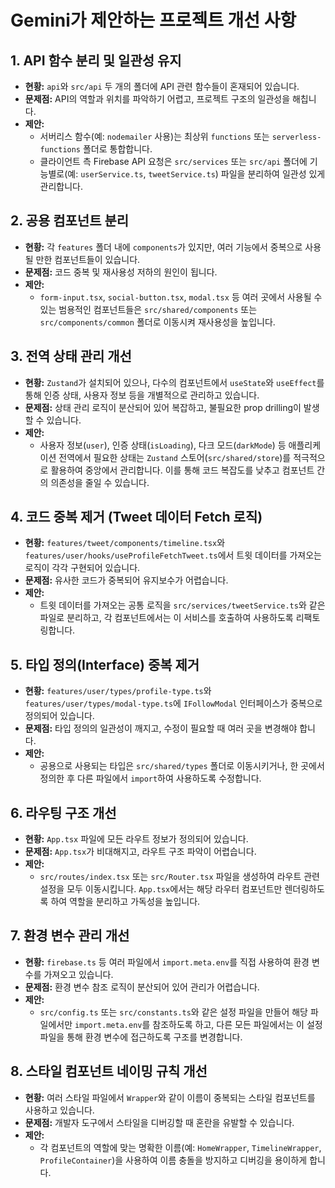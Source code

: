 # Gemini가 제안하는 프로젝트 개선 사항

## 1. API 함수 분리 및 일관성 유지

- **현황:** `api`와 `src/api` 두 개의 폴더에 API 관련 함수들이 혼재되어 있습니다.
- **문제점:** API의 역할과 위치를 파악하기 어렵고, 프로젝트 구조의 일관성을 해칩니다.
- **제안:**
    - 서버리스 함수(예: `nodemailer` 사용)는 최상위 `functions` 또는 `serverless-functions` 폴더로 통합합니다.
    - 클라이언트 측 Firebase API 요청은 `src/services` 또는 `src/api` 폴더에 기능별로(예: `userService.ts`, `tweetService.ts`) 파일을 분리하여 일관성 있게 관리합니다.

## 2. 공용 컴포넌트 분리

- **현황:** 각 `features` 폴더 내에 `components`가 있지만, 여러 기능에서 중복으로 사용될 만한 컴포넌트들이 있습니다.
- **문제점:** 코드 중복 및 재사용성 저하의 원인이 됩니다.
- **제안:**
    - `form-input.tsx`, `social-button.tsx`, `modal.tsx` 등 여러 곳에서 사용될 수 있는 범용적인 컴포넌트들은 `src/shared/components` 또는 `src/components/common` 폴더로 이동시켜 재사용성을 높입니다.

## 3. 전역 상태 관리 개선

- **현황:** `Zustand`가 설치되어 있으나, 다수의 컴포넌트에서 `useState`와 `useEffect`를 통해 인증 상태, 사용자 정보 등을 개별적으로 관리하고 있습니다.
- **문제점:** 상태 관리 로직이 분산되어 있어 복잡하고, 불필요한 prop drilling이 발생할 수 있습니다.
- **제안:**
    - 사용자 정보(`user`), 인증 상태(`isLoading`), 다크 모드(`darkMode`) 등 애플리케이션 전역에서 필요한 상태는 `Zustand` 스토어(`src/shared/store`)를 적극적으로 활용하여 중앙에서 관리합니다. 이를 통해 코드 복잡도를 낮추고 컴포넌트 간의 의존성을 줄일 수 있습니다.

## 4. 코드 중복 제거 (Tweet 데이터 Fetch 로직)

- **현황:** `features/tweet/components/timeline.tsx`와 `features/user/hooks/useProfileFetchTweet.ts`에서 트윗 데이터를 가져오는 로직이 각각 구현되어 있습니다.
- **문제점:** 유사한 코드가 중복되어 유지보수가 어렵습니다.
- **제안:**
    - 트윗 데이터를 가져오는 공통 로직을 `src/services/tweetService.ts`와 같은 파일로 분리하고, 각 컴포넌트에서는 이 서비스를 호출하여 사용하도록 리팩토링합니다.

## 5. 타입 정의(Interface) 중복 제거

- **현황:** `features/user/types/profile-type.ts`와 `features/user/types/modal-type.ts`에 `IFollowModal` 인터페이스가 중복으로 정의되어 있습니다.
- **문제점:** 타입 정의의 일관성이 깨지고, 수정이 필요할 때 여러 곳을 변경해야 합니다.
- **제안:**
    - 공용으로 사용되는 타입은 `src/shared/types` 폴더로 이동시키거나, 한 곳에서 정의한 후 다른 파일에서 `import`하여 사용하도록 수정합니다.

## 6. 라우팅 구조 개선

- **현황:** `App.tsx` 파일에 모든 라우트 정보가 정의되어 있습니다.
- **문제점:** `App.tsx`가 비대해지고, 라우트 구조 파악이 어렵습니다.
- **제안:**
    - `src/routes/index.tsx` 또는 `src/Router.tsx` 파일을 생성하여 라우트 관련 설정을 모두 이동시킵니다. `App.tsx`에서는 해당 라우터 컴포넌트만 렌더링하도록 하여 역할을 분리하고 가독성을 높입니다.

## 7. 환경 변수 관리 개선

- **현황:** `firebase.ts` 등 여러 파일에서 `import.meta.env`를 직접 사용하여 환경 변수를 가져오고 있습니다.
- **문제점:** 환경 변수 참조 로직이 분산되어 있어 관리가 어렵습니다.
- **제안:**
    - `src/config.ts` 또는 `src/constants.ts`와 같은 설정 파일을 만들어 해당 파일에서만 `import.meta.env`를 참조하도록 하고, 다른 모든 파일에서는 이 설정 파일을 통해 환경 변수에 접근하도록 구조를 변경합니다.

## 8. 스타일 컴포넌트 네이밍 규칙 개선

- **현황:** 여러 스타일 파일에서 `Wrapper`와 같이 이름이 중복되는 스타일 컴포넌트를 사용하고 있습니다.
- **문제점:** 개발자 도구에서 스타일을 디버깅할 때 혼란을 유발할 수 있습니다.
- **제안:**
    - 각 컴포넌트의 역할에 맞는 명확한 이름(예: `HomeWrapper`, `TimelineWrapper`, `ProfileContainer`)을 사용하여 이름 충돌을 방지하고 디버깅을 용이하게 합니다.
